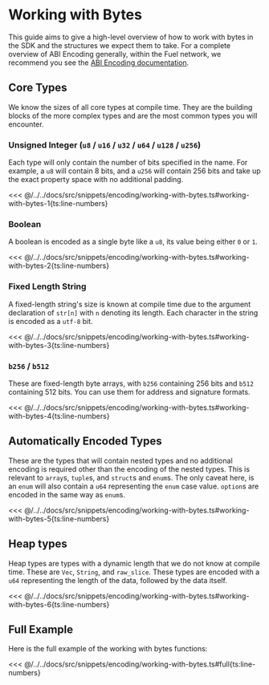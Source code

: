 # Working with Bytes

This guide aims to give a high-level overview of how to work with bytes in the SDK and the structures we expect them to take. For a complete overview of ABI Encoding generally, within the Fuel network, we recommend you see the [ABI Encoding documentation](https://docs.fuel.network/docs/specs/abi/).

## Core Types

We know the sizes of all core types at compile time. They are the building blocks of the more complex types and are the most common types you will encounter.

### Unsigned Integer (`u8` / `u16` / `u32` / `u64` / `u128` / `u256`)

Each type will only contain the number of bits specified in the name. For example, a `u8` will contain 8 bits, and a `u256` will contain 256 bits and take up the exact property space with no additional padding.

<<< @/../../docs/src/snippets/encoding/working-with-bytes.ts#working-with-bytes-1{ts:line-numbers}

### Boolean

A boolean is encoded as a single byte like a `u8`, its value being either `0` or `1`.

<<< @/../../docs/src/snippets/encoding/working-with-bytes.ts#working-with-bytes-2{ts:line-numbers}

### Fixed Length String

A fixed-length string's size is known at compile time due to the argument declaration of `str[n]` with `n` denoting its length. Each character in the string is encoded as a `utf-8` bit.

<<< @/../../docs/src/snippets/encoding/working-with-bytes.ts#working-with-bytes-3{ts:line-numbers}

### `b256` / `b512`

These are fixed-length byte arrays, with `b256` containing 256 bits and `b512` containing 512 bits. You can use them for address and signature formats.

<<< @/../../docs/src/snippets/encoding/working-with-bytes.ts#working-with-bytes-4{ts:line-numbers}

## Automatically Encoded Types

These are the types that will contain nested types and no additional encoding is required other than the encoding of the nested types. This is relevant to `array`s, `tuple`s, and `struct`s and `enum`s. The only caveat here, is an `enum` will also contain a `u64` representing the `enum` case value. `option`s are encoded in the same way as `enum`s.

<<< @/../../docs/src/snippets/encoding/working-with-bytes.ts#working-with-bytes-5{ts:line-numbers}

## Heap types

Heap types are types with a dynamic length that we do not know at compile time. These are `Vec`, `String`, and `raw_slice`. These types are encoded with a `u64` representing the length of the data, followed by the data itself.

<<< @/../../docs/src/snippets/encoding/working-with-bytes.ts#working-with-bytes-6{ts:line-numbers}

## Full Example

Here is the full example of the working with bytes functions:

<<< @/../../docs/src/snippets/encoding/working-with-bytes.ts#full{ts:line-numbers}
